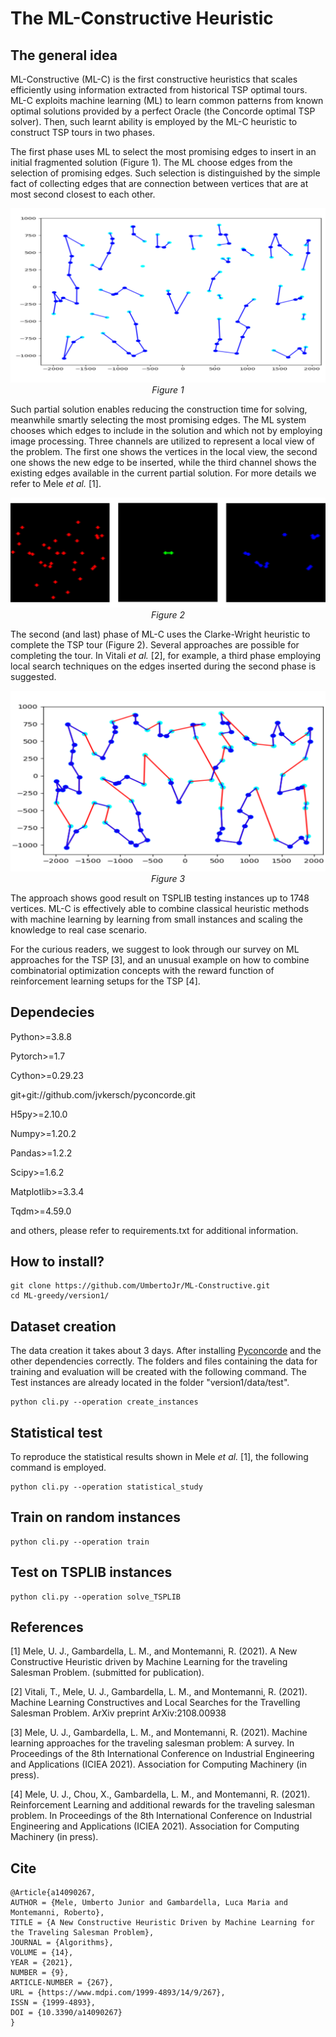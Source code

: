 The ML-Constructive Heuristic
=========
The general idea
----------
ML-Constructive (ML-C) is the first constructive heuristics 
that scales efficiently using information extracted from historical TSP optimal tours.
ML-C exploits machine learning (ML) to learn common patterns from known optimal 
solutions provided by a perfect Oracle (the Concorde optimal TSP solver).
Then, such learnt ability is employed by the ML-C heuristic 
to construct TSP tours in two phases.

The first phase uses ML to select the most promising edges to insert in an initial fragmented 
solution (Figure 1).
The ML choose edges from the selection of promising edges.
Such selection is distinguished by the simple fact of collecting edges that are connection 
between vertices that are at most second closest to each other.


<p align="center">
	<img src="figures\firstphase.png" alt="example plot"/>
    <em>Figure 1</em>
</p>

Such partial solution enables reducing the construction time for solving, 
meanwhile smartly selecting the most promising edges.
The ML system chooses which edges to include in the solution and which not by employing 
image processing.
Three channels are utilized to represent a local view of the problem.
The first one shows the vertices in the local view,
the second one shows the new edge to be inserted, 
while the third channel shows the existing edges available in the current partial solution.
For more details we refer to Mele *et al.* [1]. 

<p align="center">
	<img src="figures\channels.png" alt="example plot"/>
    <em>Figure 2</em>
</p>


The second (and last) phase of ML-C uses the Clarke-Wright heuristic 
to complete the TSP tour (Figure 2). 
Several approaches are possible for completing the tour.
In Vitali *et al.* [2], for example,
a third phase employing local search techniques on the edges inserted 
during the second phase is suggested.

<p align="center">
	<img src="figures\secondphase.png" alt="example plot"/>
    <em>Figure 3</em>
</p>

The approach shows good result on TSPLIB testing instances up to 1748 vertices.
ML-C is effectively able to combine classical heuristic methods with machine learning 
by learning from small instances and scaling the knowledge to real case scenario.

For the curious readers, we suggest to look through our survey on ML approaches for the TSP [3], 
and an unusual example on how to combine combinatorial optimization concepts 
with the reward function of reinforcement learning setups for the TSP [4]. 





Dependecies
-----
Python>=3.8.8

Pytorch>=1.7

Cython>=0.29.23

git+git://github.com/jvkersch/pyconcorde.git

H5py>=2.10.0

Numpy>=1.20.2

Pandas>=1.2.2

Scipy>=1.6.2

Matplotlib>=3.3.4

Tqdm>=4.59.0

and others, please refer to requirements.txt for additional information.

How to install?
------

```shell
git clone https://github.com/UmbertoJr/ML-Constructive.git
cd ML-greedy/version1/
```


Dataset creation
------
The data creation it takes about 3 days.
After installing [Pyconcorde](https://github.com/jvkersch/pyconcorde) 
and the other dependencies correctly.
The folders and files containing the data for training 
and evaluation will be created with the following command. 
The Test instances are already located in the folder "version1/data/test".

```shell
python cli.py --operation create_instances
```

Statistical test
----
To reproduce the statistical results 
shown in Mele *et al.* [1], the following command is employed.
```shell
python cli.py --operation statistical_study
```

Train on random instances
-----
```shell
python cli.py --operation train
```

Test on TSPLIB instances
----
```shell
python cli.py --operation solve_TSPLIB
```

References
-----
<a id="1">[1]</a>
Mele, U. J., Gambardella, L. M., and Montemanni, R. (2021).
A New Constructive Heuristic driven by Machine Learning for the traveling Salesman Problem.
(submitted for publication).

<a id="1">[2]</a>
Vitali, T., Mele, U. J., Gambardella, L. M., and Montemanni, R. (2021).
Machine Learning Constructives and Local Searches for the Travelling Salesman Problem. 
ArXiv preprint ArXiv:2108.00938

<a id="1">[3]</a>
Mele, U. J., Gambardella, L. M., and Montemanni, R. (2021).
Machine learning approaches for the traveling salesman problem: A survey.
In Proceedings of the 8th International Conference on Industrial Engineering and Applications (ICIEA 2021).
Association for Computing Machinery (in press).

<a id="1">[4]</a>
Mele, U. J., Chou, X., Gambardella, L. M., and Montemanni, R. (2021).
Reinforcement Learning and additional rewards for the traveling salesman problem.
In Proceedings of the 8th International Conference on Industrial Engineering and Applications (ICIEA 2021).
Association for Computing Machinery (in press).


Cite
----
```buildoutcfg
@Article{a14090267,
AUTHOR = {Mele, Umberto Junior and Gambardella, Luca Maria and Montemanni, Roberto},
TITLE = {A New Constructive Heuristic Driven by Machine Learning for the Traveling Salesman Problem},
JOURNAL = {Algorithms},
VOLUME = {14},
YEAR = {2021},
NUMBER = {9},
ARTICLE-NUMBER = {267},
URL = {https://www.mdpi.com/1999-4893/14/9/267},
ISSN = {1999-4893},
DOI = {10.3390/a14090267}
}
```